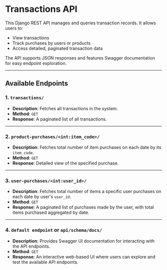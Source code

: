 # Transactions API

This Django REST API manages and queries transaction records. It allows users to:

- View transactions
- Track purchases by users or products
- Access detailed, paginated transaction data

The API supports JSON responses and features Swagger documentation for easy endpoint exploration.

---

## Available Endpoints

### 1. `transactions/`
- **Description**: Fetches all transactions in the system.
- **Method**: `GET`
- **Response**: A paginated list of all transactions.

---

### 2. `product-purchases/<int:item_code>/`
- **Description**: Fetches total number of item purchases on each date by its `item_code`.
- **Method**: `GET`
- **Response**: Detailed view of the specified purchase.

---

### 3. `user-purchases/<int:user_id>/`
- **Description**: Fetches total number of items a specific user purchases on each date by user's `user_id`.
- **Method**: `GET`
- **Response**: A paginated list of purchases made by the user, with total items purchased aggregated by date.

---

### 4. `default endpoint` or `api/schema/docs/`
- **Description**: Provides Swagger UI documentation for interacting with the API endpoints.
- **Method**: `GET`
- **Response**: An interactive web-based UI where users can explore and test the available API endpoints.
